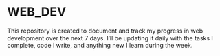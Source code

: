 # WEB_DEV
This repository is created to document and track my progress in web development over the next 7 days. I’ll be updating it daily with the tasks I complete, code I write, and anything new I learn during the week.
